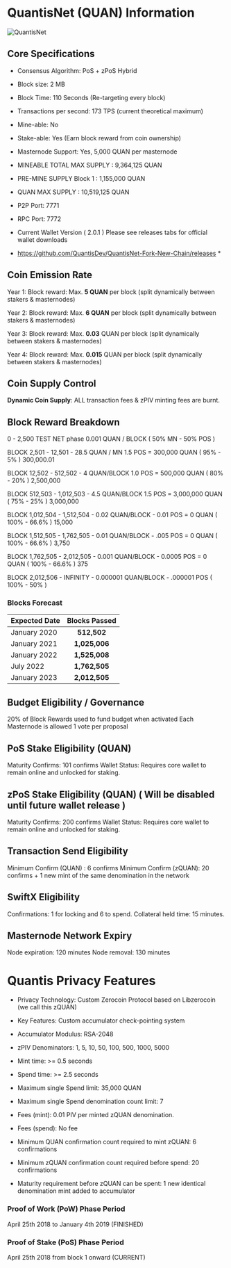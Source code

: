 # QuantisNet (QUAN) Information
![QuantisNet](https://cdn.discordapp.com/attachments/436649409535541248/528345762795487240/321x81.png)
## Core Specifications
- Consensus Algorithm: PoS + zPoS Hybrid

- Block size: 2 MB

- Block Time: 110 Seconds (Re-targeting every block)

- Transactions per second: 173 TPS (current theoretical maximum)

- Mine-able: No

- Stake-able: Yes (Earn block reward from coin ownership)

- Masternode Support: Yes, 5,000 QUAN per masternode

- MINEABLE TOTAL MAX SUPPLY : 9,364,125 QUAN

- PRE-MINE SUPPLY Block 1 : 1,155,000 QUAN     

- QUAN MAX SUPPLY : 10,519,125 QUAN

- P2P Port: 7771

- RPC Port: 7772

- Current Wallet Version ( 2.0.1 ) Please see releases tabs for official wallet downloads 
* https://github.com/QuantisDev/QuantisNet-Fork-New-Chain/releases *

## Coin Emission Rate
Year 1: Block reward: Max. **5 QUAN** per block (split dynamically between stakers & masternodes)

Year 2: Block reward: Max. **6 QUAN** per block (split dynamically between stakers & masternodes)

Year 3: Block reward: Max. **0.03** QUAN per block (split dynamically between stakers & masternodes)

Year 4: Block reward: Max. **0.015** QUAN per block (split dynamically between stakers & masternodes)

## Coin Supply Control
**Dynamic Coin Supply**: ALL transaction fees & zPIV minting fees are burnt.

## Block Reward Breakdown

0 - 2,500 TEST NET phase 0.001 QUAN / BLOCK ( 50% MN - 50% POS )

BLOCK 2,501 - 12,501 - 28.5 QUAN / MN 1.5 POS = 300,000 QUAN ( 95% - 5% ) 300,000.01 

BLOCK 12,502 - 512,502 - 4 QUAN/BLOCK 1.0  POS = 500,000 QUAN ( 80% - 20% ) 2,500,000

BLOCK 512,503 - 1,012,503 - 4.5 QUAN/BLOCK 1.5 POS = 3,000,000 QUAN ( 75% - 25% ) 3,000,000

BLOCK 1,012,504 - 1,512,504  - 0.02 QUAN/BLOCK - 0.01 POS = 0 QUAN ( 100% - 66.6% ) 15,000

BLOCK 1,512,505 - 1,762,505 - 0.01 QUAN/BLOCK - .005 POS = 0 QUAN ( 100% - 66.6% ) 3,750

BLOCK 1,762,505 - 2,012,505 - 0.001 QUAN/BLOCK - 0.0005 POS = 0 QUAN ( 100% - 66.6% ) 375

BLOCK 2,012,506 - INFINITY - 0.000001 QUAN/BLOCK - .000001 POS ( 100% - 50% )

### Blocks Forecast


| Expected Date        | Blocks Passed           |
| ------------- |:-------------:|
| January 2020      | **512,502** |
| January 2021      | **1,025,006**      |
| January 2022 | **1,525,008**      |
| July 2022 | **1,762,505**      |
| January 2023 | **2,012,505**      |

## Budget Eligibility / Governance 
20% of Block Rewards used to fund budget when activated
Each Masternode is allowed 1 vote per proposal 

## PoS Stake Eligibility (QUAN)
Maturity Confirms: 101 confirms
Wallet Status: Requires core wallet to remain online and unlocked for staking.

## zPoS Stake Eligibility (QUAN) ( Will be disabled until future wallet release )
Maturity Confirms: 200 confirms
Wallet Status: Requires core wallet to remain online and unlocked for staking.

## Transaction Send Eligibility
Minimum Confirm (QUAN) : 6 confirms
Minimum Confirm (zQUAN): 20 confirms + 1 new mint of the same denomination in the network

## SwiftX Eligibility
Confirmations: 1 for locking and 6 to spend.
Collateral held time: 15 minutes.

## Masternode Network Expiry
Node expiration: 120 minutes
Node removal: 130 minutes


# Quantis Privacy Features
- Privacy Technology: Custom Zerocoin Protocol based on Libzerocoin (we call this zQUAN)

- Key Features: Custom accumulator check-pointing system

- Accumulator Modulus: RSA-2048

- zPIV Denominators: 1, 5, 10, 50, 100, 500, 1000, 5000

- Mint time: >= 0.5 seconds

- Spend time: >= 2.5 seconds

- Maximum single Spend limit: 35,000 QUAN

- Maximum single Spend denomination count limit: 7

- Fees (mint): 0.01 PIV per minted zQUAN denomination.

- Fees (spend): No fee

- Minimum QUAN confirmation count required to mint zQUAN: 6 confirmations

- Minimum zQUAN confirmation count required before spend: 20 confirmations

- Maturity requirement before zQUAN can be spent: 1 new identical denomination mint added to accumulator


### Proof of Work (PoW) Phase Period
April 25th 2018 to January 4th 2019 (FINISHED)
### Proof of Stake (PoS) Phase Period
April 25th 2018 from block 1 onward (CURRENT)
